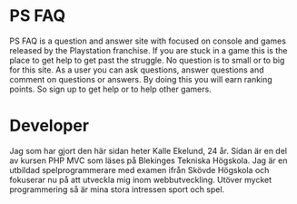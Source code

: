 PS FAQ
====================================
PS FAQ is a question and answer site with focused on console and games released by the Playstation franchise. If you are
stuck in a game this is the place to get help to get past the struggle. No question is to small or to big for this site.
As a user you can ask questions, answer questions and comment on questions or answers. By doing this you will earn ranking
points. So sign up to get help or to help other gamers.


Developer
====================================
Jag som har gjort den här sidan heter Kalle Ekelund, 24 år. Sidan är en del av kursen PHP MVC som läses på
Blekinges Tekniska Högskola. Jag är en utbildad spelprogrammerare med examen ifrån Skövde Högskola och fokuserar nu
på att utveckla mig inom webbutveckling. Utöver mycket programmering så är mina stora intressen sport och spel.